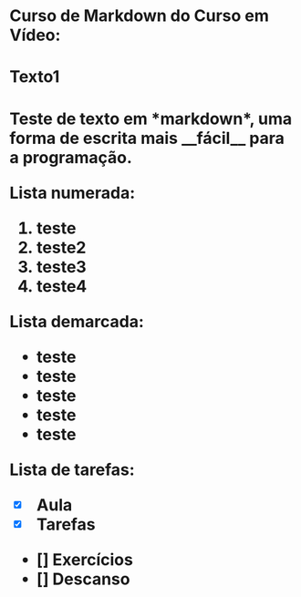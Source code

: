 # Curso de Markdown do Curso em Vídeo:

<h1>Texto1<h1>
Teste de texto em *markdown*, uma forma de escrita mais __fácil__ para a programação.

Lista numerada:
1. teste
2. teste2
3. teste3
4. teste4

Lista demarcada:
* teste
* teste
 * teste
  * teste
   * teste

Lista de tarefas:
- [x] Aula
- [x] Tarefas
- [] Exercícios
- [] Descanso